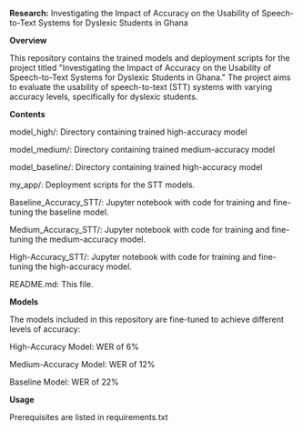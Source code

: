 **Research:** Investigating the Impact of Accuracy on the Usability of Speech-to-Text Systems for Dyslexic Students in Ghana


**Overview**

This repository contains the trained models and deployment scripts for the project titled "Investigating the Impact of Accuracy on the Usability of Speech-to-Text Systems for Dyslexic Students in Ghana." The project aims to evaluate the usability of speech-to-text (STT) systems with varying accuracy levels, specifically for dyslexic students.

**Contents**

model_high/: Directory containing trained high-accuracy model 

model_medium/: Directory containing trained medium-accuracy model 

model_baseline/: Directory containing trained high-accuracy model 

my_app/: Deployment scripts for the STT models.

Baseline_Accuracy_STT/: Jupyter notebook with code for training and fine-tuning the baseline model.

Medium_Accuracy_STT/: Jupyter notebook with code for training and fine-tuning the medium-accuracy model.

High-Accuracy_STT/: Jupyter notebook with code for training and fine-tuning the high-accuracy model.

README.md: This file.

**Models**

The models included in this repository are fine-tuned to achieve different levels of accuracy:

High-Accuracy Model: WER of 6%

Medium-Accuracy Model: WER of 12%

Baseline Model: WER of 22%

**Usage**

Prerequisites are listed in requirements.txt
